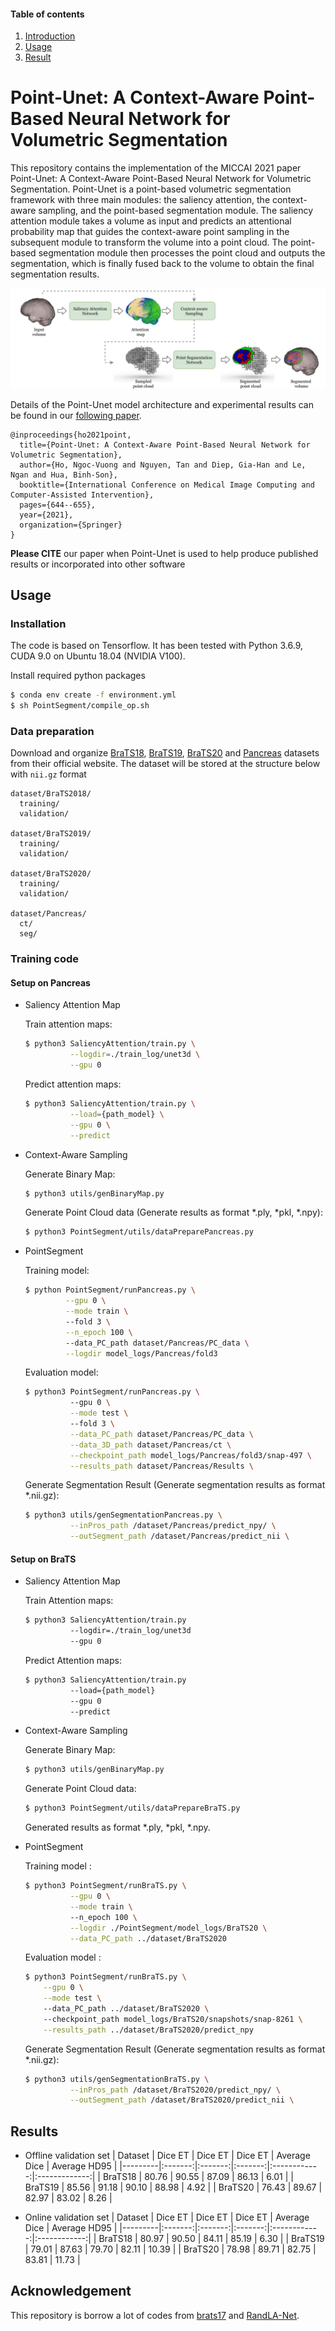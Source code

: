 #### Table of contents
1. [Introduction](#introduction)
2. [Usage](#usage)
3. [Result ](#result)

# <a name="introduction"></a> Point-Unet: A Context-Aware Point-Based Neural Network for Volumetric Segmentation

This repository contains the implementation of the MICCAI 2021 paper Point-Unet: A Context-Aware Point-Based Neural Network for Volumetric Segmentation. Point-Unet is a point-based volumetric segmentation framework with three main modules: the saliency attention, the context-aware sampling, and the point-based segmentation module. The saliency attention module takes a volume as input and predicts an attentional probability map that guides the context-aware point sampling in the subsequent module to transform the volume into a point cloud. The point-based segmentation module then processes the point cloud and outputs the segmentation, which is finally fused back to the volume to obtain the final segmentation results. 

![DETR](figure/flowchart.jpg)

Details of the Point-Unet model architecture and experimental results can be found in our [following paper](https://rdcu.be/cyhME).  

```
@inproceedings{ho2021point,
  title={Point-Unet: A Context-Aware Point-Based Neural Network for Volumetric Segmentation},
  author={Ho, Ngoc-Vuong and Nguyen, Tan and Diep, Gia-Han and Le, Ngan and Hua, Binh-Son},
  booktitle={International Conference on Medical Image Computing and Computer-Assisted Intervention},
  pages={644--655},
  year={2021},
  organization={Springer}
}
```
**Please CITE** our paper when Point-Unet is used to help produce published results or incorporated into other software

## Usage
### Installation

The code is based on Tensorflow. It has been tested with Python 3.6.9, CUDA 9.0 on Ubuntu 18.04 (NVIDIA V100).

Install required python packages

```bash
$ conda env create -f environment.yml
$ sh PointSegment/compile_op.sh
```

### Data preparation

Download and organize [BraTS18](https://www.med.upenn.edu/sbia/brats2018/data.html), [BraTS19](https://www.med.upenn.edu/cbica/brats2019/data.html), [BraTS20](https://www.med.upenn.edu/cbica/brats2020/data.html) and [Pancreas](https://wiki.cancerimagingarchive.net/display/Public/Pancreas-CT) datasets from their official website. The dataset will be stored at the structure below with ```nii.gz``` format

```
dataset/BraTS2018/
  training/
  validation/

dataset/BraTS2019/
  training/
  validation/

dataset/BraTS2020/
  training/
  validation/

dataset/Pancreas/
  ct/
  seg/
```

### Training code

#### Setup on Pancreas

* Saliency Attention Map

    Train attention maps:
    ```bash 
    $ python3 SaliencyAttention/train.py \
              --logdir=./train_log/unet3d \
              --gpu 0
    ```
    Predict attention maps:
    ```bash 
    $ python3 SaliencyAttention/train.py \
              --load={path_model} \
              --gpu 0 \
              --predict
    ```
* Context-Aware Sampling

    Generate Binary Map:
    ```bash 
    $ python3 utils/genBinaryMap.py
    ```
    Generate Point Cloud data (Generate results as format *.ply, *pkl, *.npy):
    ```bash 
    $ python3 PointSegment/utils/dataPreparePancreas.py
    ```
   
* PointSegment

    Training model: 
    ```bash
    $ python PointSegment/runPancreas.py \
             --gpu 0 \
             --mode train \  
             --fold 3 \
             --n_epoch 100 \ 
             --data_PC_path dataset/Pancreas/PC_data \
             --logdir model_logs/Pancreas/fold3
    ```

    Evaluation model: 
    ```bash
    $ python3 PointSegment/runPancreas.py \ 
              --gpu 0 \
              --mode test \  
              --fold 3 \
              --data_PC_path dataset/Pancreas/PC_data \
              --data_3D_path dataset/Pancreas/ct \
              --checkpoint_path model_logs/Pancreas/fold3/snap-497 \
              --results_path dataset/Pancreas/Results \
    ```
    Generate Segmentation Result (Generate segmentation results as format *.nii.gz):
    ```bash
    $ python3 utils/genSegmentationPancreas.py \
              --inPros_path /dataset/Pancreas/predict_npy/ \
              --outSegment_path /dataset/Pancreas/predict_nii \
    ```
    



#### Setup on BraTS
* Saliency Attention Map

    Train Attention maps:
    ```bash 
    $ python3 SaliencyAttention/train.py 
              --logdir=./train_log/unet3d 
              --gpu 0
    ```
    Predict Attention maps:
    ```bash 
    $ python3 SaliencyAttention/train.py 
              --load={path_model} 
              --gpu 0 
              --predict
    ```
* Context-Aware Sampling

    Generate Binary Map:
    ```bash 
    $ python3 utils/genBinaryMap.py
    ```
    Generate Point Cloud data:
    ```bash 
    $ python3 PointSegment/utils/dataPrepareBraTS.py
    ```
    Generated results as format *.ply, *pkl, *.npy.
* PointSegment

    Training model :
    ```bash
    $ python3 PointSegment/runBraTS.py \
              --gpu 0 \
              --mode train \ 
              --n_epoch 100 \
              --logdir ./PointSegment/model_logs/BraTS20 \
              --data_PC_path ../dataset/BraTS2020
    ```

    Evaluation model :
    ```bash
    $ python3 PointSegment/runBraTS.py \
        --gpu 0 \
        --mode test \ 
        --data_PC_path ../dataset/BraTS2020 \ 
        --checkpoint_path model_logs/BraTS20/snapshots/snap-8261 \
        --results_path ../dataset/BraTS2020/predict_npy
    ```

    Generate Segmentation Result (Generate segmentation results as format *.nii.gz):
    ```bash
    $ python3 utils/genSegmentationBraTS.py \
              --inPros_path /dataset/BraTS2020/predict_npy/ \
              --outSegment_path /dataset/BraTS2020/predict_nii \
    ```

## <a name="results"></a> Results

* Offline validation set
    | Dataset | Dice ET | Dice ET | Dice ET | Average Dice | Average HD95 |
    |---------|:-------:|:-------:|:-------:|:------------:|:-------------:|
    | BraTS18 |  80.76  |  90.55  |  87.09  |     86.13    |     6.01     |
    | BraTS19 |  85.56  |  91.18  |  90.10  |     88.98    |     4.92     |
    | BraTS20 |  76.43  |  89.67  |  82.97  |     83.02    |     8.26     |

* Online validation set
    | Dataset | Dice ET | Dice ET | Dice ET | Average Dice | Average HD95 |
    |---------|:-------:|:-------:|:-------:|:------------:|:------------:|
    | BraTS18 |  80.97  |  90.50  |  84.11  |     85.19    |     6.30     |
    | BraTS19 |  79.01  |  87.63  |  79.70  |     82.11    |     10.39    |
    | BraTS20 |  78.98  |  89.71  |  82.75  |     83.81    |     11.73    |

## <a name="notes"></a> Acknowledgement
This repository is borrow a lot of codes from [brats17](https://github.com/taigw/brats17/) and [RandLA-Net](https://github.com/QingyongHu/RandLA-Net).

